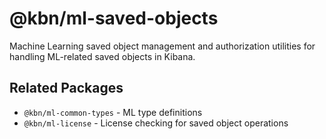 # @kbn/ml-saved-objects

Machine Learning saved object management and authorization utilities for handling ML-related saved objects in Kibana.

## Related Packages

- `@kbn/ml-common-types` - ML type definitions
- `@kbn/ml-license` - License checking for saved object operations
